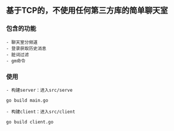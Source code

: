 ##  基于TCP的，不使用任何第三方库的简单聊天室

### 包含的功能
    - 聊天室分频道
    - 登录获取历史消息
    - 脏词过滤
    - gm命令
    
### 使用
    - 构建server：进入src/serve
   `go build main.go`
    
    - 构建client：进入src/client 
   `go build client.go`